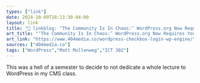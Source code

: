 ```yaml
---
types: ["link"]
date: 2024-10-09T18:13:30-04:00
layout: link
title: "🔗 linkblog: ‘The Community Is In Chaos:’ WordPress.org Now Requires You Denounce Affiliation With WP Engine To Log In'"
art_title: "‘The Community Is In Chaos:’ WordPress.org Now Requires You Denounce Affiliation With WP Engine To Log In"
art_link: "https://www.404media.co/wordpress-checkbox-login-wp-engine/"
sources: ["404media.co"]
tags: ["WordPress","Matt Mullenweg","ICT 302"]
---
```

This was a hell of a semester to decide to not dedicate a whole lecture to WordPress in my CMS class.
